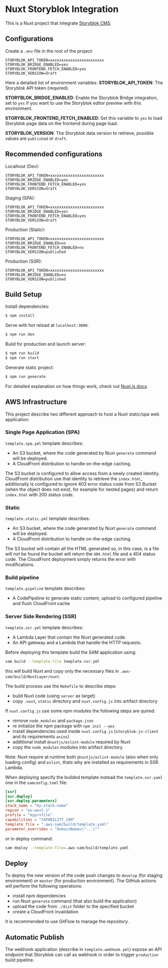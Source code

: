 # Nuxt Storyblok Integration

This is a Nuxt project that integrate [Storyblok CMS](https://www.storyblok.com/).

## Configurations

Create a `.env` file in the root of the project:
```
STORYBLOK_API_TOKEN=xxxxxxxxxxxxxxxxxxxxxxxx
STORYBLOK_BRIDGE_ENABLED=yes
STORYBLOK_FRONTEND_FETCH_ENABLED=yes
STORYBLOK_VERSION=draft
```

Here a detailed list of environment variables:
**STORYBLOK_API_TOKEN**: The Storyblok API token (required).

**STORYBLOK_BRIDGE_ENABLED**: Enable the Storyblok Bridge integration, set to `yes` if you want to use the Storyblok editor preview with this environment.

**STORYBLOK_FRONTEND_FETCH_ENABLED**: Set this variable to `yes` to load Storyblok page data on the frontend during page load.

**STORYBLOK_VERSION**: The Storyblok data version to retrieve, possible values are `published` or `draft`.

## Recommended configurations

Localhost (Dev):
```
STORYBLOK_API_TOKEN=xxxxxxxxxxxxxxxxxxxxxxxx
STORYBLOK_BRIDGE_ENABLED=yes
STORYBLOK_FRONTEND_FETCH_ENABLED=yes
STORYBLOK_VERSION=draft
```

Staging (SPA):
```
STORYBLOK_API_TOKEN=xxxxxxxxxxxxxxxxxxxxxxxx
STORYBLOK_BRIDGE_ENABLED=yes
STORYBLOK_FRONTEND_FETCH_ENABLED=yes
STORYBLOK_VERSION=draft
```

Production (Static):
```
STORYBLOK_API_TOKEN=xxxxxxxxxxxxxxxxxxxxxxxx
STORYBLOK_BRIDGE_ENABLED=no
STORYBLOK_FRONTEND_FETCH_ENABLED=no
STORYBLOK_VERSION=published
```

Production (SSR):
```
STORYBLOK_API_TOKEN=xxxxxxxxxxxxxxxxxxxxxxxx
STORYBLOK_BRIDGE_ENABLED=no
STORYBLOK_VERSION=published
```

## Build Setup

Install dependencies:
```bash
$ npm install
```

Serve with hot reload at `localhost:3000`:
```bash
$ npm run dev
```

Build for production and launch server:
```bash
$ npm run build
$ npm run start
```

Generate static project:
```bash
$ npm run generate
```

For detailed explanation on how things work, check out [Nuxt.js docs](https://nuxtjs.org).

## AWS Infrastructure

This project describe two different approach to host a Nuxt static/spa web application:

### Single Page Application (SPA)

`template.spa.yml` template describes:
- An S3 bucket, where the code generated by Nuxt `generate` command will be deployed.
- A CloudFront distribution to handle on-the-edge caching.

The S3 bucket is configured to allow access from a newly created identity. CloudFront distribution use that identity to retrieve the `index.html`, additionally is configured to ignore 403 error status code from S3 Bucket (when the object does not exist, for example for nested pages) and return `index.html` with 200 status code.

### Static

`template.static.yml` template describes:
- An S3 bucket, where the code generated by Nuxt `generate` command will be deployed.
- A CloudFront distribution to handle on-the-edge caching.

The S3 bucket will contain all the HTML generated so, in this case, is a file will not be found the bucket will return the `404.html` file and a 404 status code. The CloudFront deployment simply returns the error with modifications.

### Build pipeline

`template.pipeline` template describes:
- A CodePipeline to generate static content, upload to configured pipeline and flush CloudFront cache

### Server Side Rendering (SSR)

`template.ssr.yml` template describes:
- A Lambda Layer that contain the Nuxt generated code.
- An API gateway and a Lambda that handle the HTTP requests.

Before deploying this template build the SAM application using:
```bash
sam build --template-file template.ssr.yml
```
this will build Nuxt and copy only the necessary files in `.aws-sam/build/NuxtLayer/nuxt`.

The build process use the `Makefile` to describe steps:
- build Nuxt code (using `server` as target)
- copy `.nuxt`, `static` directory and `nuxt.config.js` into artifact directory

If `nuxt.config.js` use some npm modules the following steps are quired:
- remove `node_modules` and `package.json`
- re initialize the npm package with `npm init --yes`
- install dependencies used inside `nuxt.config.js` (`storyblok-js-client` and its requirements `axios`)
- additional install `@nuxtjs/eslint-module` required by Nuxt
- copy the `node_modules` modules into artifact directory

Note: Nuxt require at runtime both `@nuxtjs/eslint-module` (also when only loading config) and `eslint`, thats why are installed as requirements in SSR Lambda.

When deploying specify the builded template instead the `template.ssr.yaml` one in the `samconfig.toml` file:
```toml
[ssr]
[ssr.deploy]
[ssr.deploy.parameters]
stack_name = "my-stack-name"
region = "eu-west-1"
profile = "myprofile"
capabilities = "CAPABILITY_IAM"
template_file = ".aws-sam/build/template.yaml"
parameter_overrides = "DomainName=\"...\""
```
or in deploy command:
```bash
sam deploy --template-file=.aws-sam/build/template.yaml
```

## Deploy

To deploy the new version of the code push changes to `develop` (for staging environment) or `master` (for production environment). The GitHub actions will perform the following operations:
- install npm dependencies
- run Nuxt `generate` command (that also build the application)
- upload the code from `./dist` folder to the specified bucket
- create a CloudFront invalidation

It is recommended to use GitFlow to manage the repository.

## Automatic Publish

The webhook application (describe in `template.webhook.yml`) expose an API endpoint that Storyblok can call as webhook in order to trigger `production` build pipeline.
